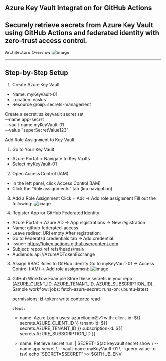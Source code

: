 ## Azure Key Vault Integration for GitHub Actions
Securely retrieve secrets from Azure Key Vault using GitHub Actions and federated identity with zero-trust access control.
---
Architecture Overview
![image](https://github.com/user-attachments/assets/110b88d6-04c6-429a-adb9-2abdb10b594f)

---
## Step-by-Step Setup
1. Create Azure Key Vault
- Name: myKeyVault-01
- Location: eastus
- Resource group: secrets-management

Create a secret:
az keyvault secret set \
  --name app-secret \
  --vault-name myKeyVault-01 \
  --value "superSecretValue123"
  
Add Role Assignment to Key Vault
1. Go to Your Key Vault
- Azure Portal → Navigate to Key Vaults
- Select myKeyVault-01
2. Open Access Control (IAM)
- In the left panel, click Access Control (IAM)
- Click the “Role assignments” tab (top navigation)
3. Add a Role Assignment
Click + Add → Add role assignment
Fill out the following:
![image](https://github.com/user-attachments/assets/d7042954-d167-46ea-815b-d0720aa7cd01)

2. Register App for GitHub Federated Identity
- Azure Portal → Azure AD → App registrations → New registration
- Name: github-federated-access
- Leave redirect URI empty
After registration:
- Go to Federated credentials tab → Add credential:
- Issuer: https://token.actions.githubusercontent.com
- Subject: repo:<org>/<repo>:ref:refs/heads/main
- Audience: api://AzureADTokenExchange

3. Assign RBAC Roles to GitHub Identity
Go to myKeyVault-01 → Access Control (IAM) → Add role assignment:
![image](https://github.com/user-attachments/assets/85fbc8c2-432f-472a-862a-e118538863fa)

5. GitHub Workflow Example
Store these secrets in your repo (AZURE_CLIENT_ID, AZURE_TENANT_ID, AZURE_SUBSCRIPTION_ID).
Sample workflow:
jobs:
  fetch-azure-secret:
    runs-on: ubuntu-latest

    permissions:
      id-token: write
      contents: read

    steps:
    - name: Azure Login
      uses: azure/login@v1
      with:
        client-id: ${{ secrets.AZURE_CLIENT_ID }}
        tenant-id: ${{ secrets.AZURE_TENANT_ID }}
        subscription-id: ${{ secrets.AZURE_SUBSCRIPTION_ID }}

    - name: Retrieve secret
      run: |
        SECRET=$(az keyvault secret show \
          --name app-secret \
          --vault-name myKeyVault-01 \
          --query value -o tsv)
        echo "SECRET=$SECRET" >> $GITHUB_ENV
      







